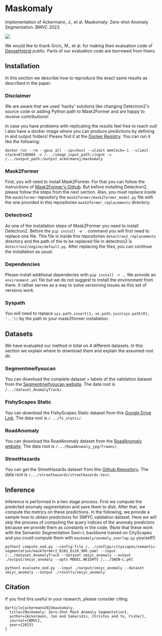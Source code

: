 # Maskomaly
Implementation of Ackermann, J., et al. Maskomaly: Zero-shot Anomaly Segmentation. BMVC 2023.

<img align="center" src="teaser.png">

We would like to thank Grcic, M., et al. for making their evaluation code of [DenseHybrid](https://github.com/matejgrcic/DenseHybrid) public. Parts of our evaluation code are borrowed from theirs.

## Installation

In this section we describe how to reproduce the exact same results as described in the paper.

### Disclaimer

We are aware that we used 'hacky' solutions like changing Detectron2's source code or adding Python path to Mask2Former and are happy to receive contributions!

In case you have problems with replicating the results feel free to reach out! I also have a docker image where you can produce predictions by defining in and output folders! Please find it at the [Docker Registry](https://hub.docker.com/r/ackermannj/maskomaly). You can run it like the following:

    docker run --rm --gpus all --ipc=host --ulimit memlock=-1 --ulimit stack=67108864 -v /.../image_input_path:/input -v /.../output_path:/output ackermannj/maskomaly

### Mask2Former

First, you will need to install Mask2Former. For that you can follow the instructions of [Mask2Former's Github](https://github.com/facebookresearch/Mask2Former/blob/main/INSTALL.md). But before installing Detectron2, please follow the steps from the next section. Also, you must replace inside the ```mask2former``` repository the ```mask2former/mask2former_model.py``` file with the one provided in this repositories ```mask2former_replacements``` directory.

### Detectron2

As one of the installation steps of Mask2Former you need to install Detectron2. Before the ```pip install -e .``` command you will first need to replace one file. This file is inside this repositories ````detectron2_replacements```` directory and the path of the to be replaced file in detectron2 is ```detectron2/engine/default.py```. After replacing the files, you can continue the installation as usual.

### Dependencies
Please install additional dependecies with ```pip install -r .```.
We provide an ```environment.yml``` file but we do not suggest to install the environment from there. It rather serves as a way to solve versioning issues as this set of versions work.

### Syspath
You will need to replace ```sys.path.insert(1, os.path.join(sys.path[0], '..'))``` by the path to your mask2former installation.

## Datasets

We have evaluated our method in total on 4 different datasets. In this section we explain where to download them and explain the assumed root dir.

### Segmentmeifyoucan

You can download the complete dataset + labels of the validation dataset from the [Segmentmeifyoucan website](https://segmentmeifyoucan.com/datasets). The data root is ```/.../dataset_AnomalyTrack/```.

### FishyScapes Static

You can download the FishyScapes Static dataset from this [Google Drive Link](https://drive.google.com/file/d/1iWuoA218HweS9uuaPZvD5SJ-R93cTBHo/view). The data root is ```/.../fs_static/```.

### RoadAnomaly

You can download the RoadAnomaly dataset from the [RoadAnomaly website](https://www.epfl.ch/labs/cvlab/data/road-anomaly/). The data root is ```/.../RoadAnomaly_jpg/frames/```.

### StreetHazards

You can get the StreetHazards dataset from this [Github Repository](https://github.com/hendrycks/anomaly-seg). The data root is ```/.../streethazards/streethazards-test```.

## Inference

Inference is performed in a two stage process. First we compute the predicted anomaly segmentation and save them to disk. After that, we compute the metrics on these predictions. In the following, we provide a sample how to obtain predictions for SMIYC validation dataset. 
Here we will skip the process of computing the query indices of the anomaly predictors because we provide them as constants in the code. (Note that these work with the Semantic Segmentation Swin-L backbone trained on CityScapes and you could compute them with ```maskomaly/anomaly_overlap.py``` yourself!)

    python3 compute_ood.py --config-file /.../configs/cityscapes/semantic-segmentation/maskformer2_R101_bs16_90k.yaml --input /.../dataset_AnomalyTrack --dataset smiyc_anomaly --output ./output/smiyc_anomaly --opts MODEL.WEIGHTS /.../SWIN-L.pkl

    python3 evaluate_ood.py --input ./output/smiyc_anomaly --dataset smiyc_anomaly --output ./results/smiyc_anomaly

## Citation

If you find this useful in your research, please consider citing:

    @article{ackermann2023maskomaly,
      title={Maskomaly: Zero-Shot Mask Anomaly Segmentation},
      author={Ackermann, Jan and Sakaridis, Christos and Yu, Fisher},
      journal={BMVC},
      year={2023}
    }